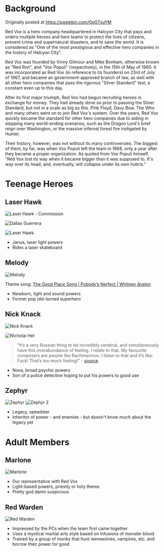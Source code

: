 <!-- TITLE: Red Vox -->
<!-- SUBTITLE: A quick summary of Red Vox -->

# Background
Originally posted at https://pastebin.com/0qG7xuYM

Red Vox is a hero company headquartered in Halcyon City that pays and orders multiple heroes and hero teams to protect the lives of citizens, prevent crime and supernatural disasters, and to save the world. It is considered as "One of the most prestigious and effective hero companies in the history of Halcyon City".
 
Red Vox was founded by Vinny Gilmour and Mike Bonham, otherwise known as "Red Riot", and "Vox Populi" (respectively), in the 15th of May of 1960. It was incorporated as Red Vox (in reference to its founders) on 23rd of July of 1967, and became an government-approved branch of law, as well with all other hero companies that pass the rigorous "Silver Standard" test, a constant even up to this day.

After its first major triumph, Red Vox had begun recruiting heroes in exchange for money. They had already done so prior to passing the Silver Standard, but not in a scale as big as this. Pink Floyd, Davy Bow, The Who and many others went on to join Red Vox's system. Over the years, Red Vox quickly became the standard for other hero companies due to aiding in stopping many world-ending scenarios, such as the Dragon Lord's brief reign over Washington, or the massive infernal forest fire instigated by Hunter.
 
Their history, however, was not without its many controversies. The biggest of them, by far, was when Vox Populi left the team in 1968, only a year after they became a proper organization. As quoted from Vox Populi himself,
"Red Vox lost its way when it became bigger than it was supposed to. It's way over its head, and, eventually, will collapse under its own hubris."

# Teenage Heroes
## Laser Hawk
![Laser Hawk - Commission](/uploads/sycamour-red-vox/laser-hawk-bee.png "Laser Hawk Bee")

![Dallas Guerrera](/uploads/sycamour-red-vox/dallas-guerrera.jpg "Dallas Guerrera")

![Laser Hawk](/uploads/sycamour-red-vox/laser-hawk.jpg "Laser Hawk")

* Janus, laser light powers
* Rides a laser skateboard

## Melody
![Melody](/uploads/sycamour/melody.jpg "Melody")

Theme song: [The Good Place Song | Pobody’s Nerfect | Whitney Avalon](https://www.youtube.com/watch?v=tPp-U4QonnM)

* Newborn, light and sound powers
* Former pop idol turned superhero

## Nick Knack
![Nick Knack](/uploads/sycamour/nick-knack.png "Nick Knack")

![Nicholai Hel](/uploads/sycamour/nicholai-hel.jpg "Nicholai Hel")

> “It’s a very Russian thing to be incredibly cerebral, and simultaneously have this overabundance of feeling. I relate to that. My favourite composers are people like Rachmaninov. I listen to that and it’s like: Fuck! That’s too much feeling!” - [source](https://www.theguardian.com/film/2016/jul/06/anton-yelchin-interview-green-room-cannes)

* Nova, broad psychic powers
* Son of a police detective hoping to put his powers to good use

## Zephyr
![Zephyr](/uploads/sycamour-red-vox/zephyr.png "Zephyr")
![Zephyr 2](/uploads/sycamour-red-vox/zephyr-2.png "Zephyr 2")

* Legacy, speedster
* Inheritor of power - and enemies - but doesn't know much about the legacy yet
# Adult Members
## Marlone
![Marlone](/uploads/sycamour/marlone.jpg "Marlone")

* Our representative with Red Vox
* Light-based powers, priestly or holy theme
* Pretty god damn suspicious

## Red Warden
![Red Warden](/uploads/sycamour-red-vox/red-warden.jpg "Red Warden")

* Impressed by the PCs when the team first came together
* Uses a mystical martial arts style based on infusions of monster blood
* Trained by a group of monks that hunt werewolves, vampires, etc. and borrow their power for good
